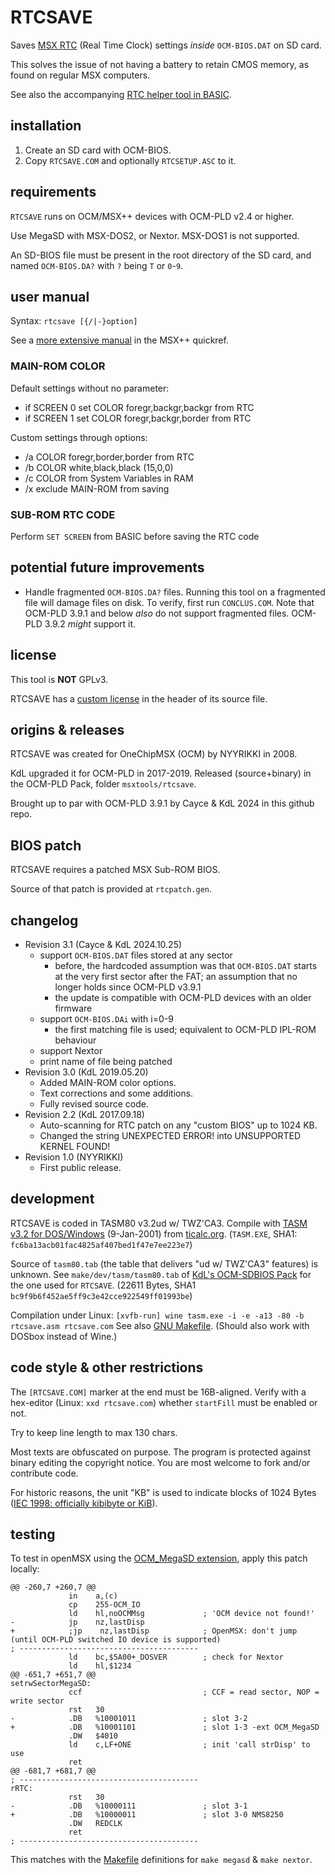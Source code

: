 # RTCSAVE

Saves [MSX RTC](https://www.msx.org/wiki/Real_Time_Clock_Programming) (Real Time Clock) settings _inside_ `OCM-BIOS.DAT` on SD card.

This solves the issue of not having a battery to retain CMOS memory, as found on regular MSX computers.

See also the accompanying [RTC helper tool in BASIC](rtcsetup.asc).


## installation
1. Create an SD card with OCM-BIOS.
2. Copy `RTCSAVE.COM` and optionally `RTCSETUP.ASC` to it.


## requirements
`RTCSAVE` runs on OCM/MSX++ devices with OCM-PLD v2.4 or higher.

Use MegaSD with MSX-DOS2, or Nextor.
MSX-DOS1 is not supported.

An SD-BIOS file must be present in the root directory of the SD card, 
and named `OCM-BIOS.DA?` with `?` being `T` or `0`-`9`. 


## user manual
Syntax: `rtcsave [{/|-}option]`

See a [more extensive manual](https://github.com/cayce-msx/msxpp-quick-ref/wiki/Howtos#how-to-save-rtc-data) in the MSX++ quickref.

### MAIN-ROM COLOR
Default settings without no parameter:
* if SCREEN 0  set COLOR foregr,backgr,backgr from RTC
* if SCREEN 1  set COLOR foregr,backgr,border from RTC

Custom settings through options:
* /a  COLOR foregr,border,border from RTC
* /b  COLOR white,black,black (15,0,0)
* /c  COLOR from System Variables in RAM
* /x  exclude MAIN-ROM from saving

### SUB-ROM RTC CODE
Perform `SET SCREEN` from BASIC before saving the RTC code


## potential future improvements
* Handle fragmented `OCM-BIOS.DA?` files.
  Running this tool on a fragmented file will damage files on disk.
  To verify, first run `CONCLUS.COM`.
  Note that OCM-PLD 3.9.1 and below _also_ do not support fragmented files.
  OCM-PLD 3.9.2 _might_ support it.


## license
This tool is **NOT** GPLv3.

RTCSAVE has a [custom license](rtcsave.asm) in the header of its source file.


## origins & releases
RTCSAVE was created for OneChipMSX (OCM) by NYYRIKKI in 2008.

KdL upgraded it for OCM-PLD in 2017-2019.
Released (source+binary) in the OCM-PLD Pack, folder `msxtools/rtcsave`.

Brought up to par with OCM-PLD 3.9.1 by Cayce & KdL 2024 in this github repo.

## BIOS patch
RTCSAVE requires a patched MSX Sub-ROM BIOS.

Source of that patch is provided at `rtcpatch.gen`. 

## changelog
* Revision 3.1 (Cayce & KdL 2024.10.25) 
  * support `OCM-BIOS.DAT` files stored at any sector
    * before, the hardcoded assumption was that `OCM-BIOS.DAT` starts at the very first sector after the FAT; an assumption that no longer holds since OCM-PLD v3.9.1
    * the update is compatible with OCM-PLD devices with an older firmware
  * support `OCM-BIOS.DAi` with i=0-9
    * the first matching file is used; equivalent to OCM-PLD IPL-ROM behaviour
  * support Nextor
  * print name of file being patched
* Revision 3.0 (KdL 2019.05.20)
  * Added MAIN-ROM color options.
  * Text corrections and some additions.
  * Fully revised source code.
* Revision 2.2 (KdL 2017.09.18)
  * Auto-scanning for RTC patch on any "custom BIOS" up to 1024 KB.
  * Changed the string UNEXPECTED ERROR! into UNSUPPORTED KERNEL FOUND!
* Revision 1.0 (NYYRIKKI)
  * First public release.


## development
RTCSAVE is coded in TASM80 v3.2ud w/ TWZ'CA3.
Compile with [TASM v3.2 for DOS/Windows](https://www.ticalc.org/pub/dos/asm/tasm32.zip) (9-Jan-2001) from [ticalc.org](https://www.ticalc.org).
(`TASM.EXE`, SHA1: `fc6ba13acb01fac4825af407bed1f47e7ee223e7`)

Source of `tasm80.tab` (the table that delivers "ud w/ TWZ'CA3" features) is unknown.
See `make/dev/tasm/tasm80.tab` of [KdL's OCM-SDBIOS Pack](https://gnogni.altervista.org/) for the one used for `RTCSAVE`.
(22611 Bytes, SHA1 `bc9f9b6f452ae5ff9c3e42cce922549ff01993be`)

Compilation under Linux: `[xvfb-run] wine tasm.exe -i -e -a13 -80 -b rtcsave.asm rtcsave.com`
See also [GNU Makefile](Makefile).
(Should also work with DOSbox instead of Wine.)


## code style & other restrictions
The `[RTCSAVE.COM]` marker at the end must be 16B-aligned.
Verify with a hex-editor (Linux: `xxd rtcsave.com`) whether `startFill` must be enabled or not.

Try to keep line length to max 130 chars.

Most texts are obfuscated on purpose.
The program is protected against binary editing the copyright notice.
You are most welcome to fork and/or contribute code.

For historic reasons, the unit "KB" is used to indicate blocks of 1024 Bytes ([IEC 1998: officially kibibyte or KiB](https://physics.nist.gov/cuu/Units/binary.html)).

## testing
To test in openMSX using the [OCM_MegaSD extension](../OpenMSX-MegaSD-extension/readme.md), apply this patch locally:
```
@@ -260,7 +260,7 @@
             in    a,(c)
             cp    255-OCM_IO
             ld    hl,noOCMMsg             ; 'OCM device not found!'
-            jp    nz,lastDisp
+            ;jp    nz,lastDisp            ; OpenMSX: don't jump (until OCM-PLD switched IO device is supported)
; ----------------------------------------
             ld    bc,$5A00+_DOSVER        ; check for Nextor
             ld    hl,$1234
@@ -651,7 +651,7 @@
setrwSectorMegaSD:
             ccf                           ; CCF = read sector, NOP = write sector
             rst   30
-            .DB   %10001011               ; slot 3-2
+            .DB   %10001101               ; slot 1-3 -ext OCM_MegaSD
             .DW   $4010
             ld    c,LF+ONE                ; init 'call strDisp' to use
             ret
@@ -681,7 +681,7 @@
; ----------------------------------------
rRTC:
             rst   30
-            .DB   %10000111               ; slot 3-1
+            .DB   %10000011               ; slot 3-0 NMS8250
             .DW   REDCLK
             ret
; ----------------------------------------
```
This matches with the [Makefile](Makefile) definitions for `make megasd` & `make nextor`.
